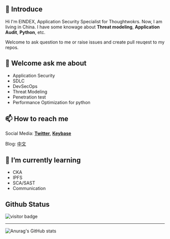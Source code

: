 ## 👋 Introduce

Hi I'm EINDEX, Application Security Specialist for Thoughtwokrs.
Now, I am living in China. I have some knowage about **Threat modeling**, **Application Audit**, **Python**, etc.


Welcome to ask question to me or raise issues and create pull reuqest to my repos.
## 💬 Welcome ask me about

- Application Security
- SDLC
- DevSecOps
- Threat Modeling
- Penetration test
- Performance Optimization for python

## 📫 How to reach me
Social Media:
[**Twitter**](https://twitter.com/eindex_li), [**Keybase**](https://keybase.io/eindexli)

Blog:
[中文](https://eindex.me)

## 🌱 I’m currently learning
- CKA
- IPFS
- SCA/SAST
- Communication


<!--
**EINDEX/EINDEX** is a ✨ _special_ ✨ repository because its `README.md` (this file) appears on your GitHub profile.

Here are some ideas to get you started:

- 🔭 I’m currently working on ...
- 🌱 I’m currently learning ...
- 👯 I’m looking to collaborate on ...
- 🤔 I’m looking for help with ...
- 💬 Ask me about ...
- 📫 How to reach me: ...
- 😄 Pronouns: ...
- ⚡ Fun fact: ...
-->
## Github Status

![visitor badge](https://visitor-badge.glitch.me/badge?page_id=eindex.eindex)

---

![Anurag's GitHub stats](https://github-readme-stats.vercel.app/api?username=EINDEX&count_private=true)
